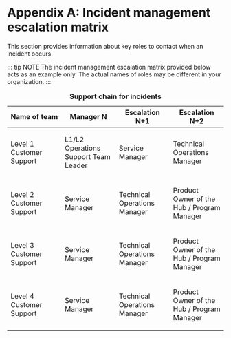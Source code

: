 # Appendix A: Incident management escalation matrix

This section provides information about key roles to contact when an incident occurs.

::: tip NOTE
The incident management escalation matrix provided below acts as an example only. The actual names of roles may be different in your organization.
:::

<table>
<caption><strong>Support chain for incidents</strong></caption>
<colgroup>
<col style="width: 25%" />
<col style="width: 25%" />
<col style="width: 25%" />
<col style="width: 25%" />
</colgroup>
<thead>
<tr class="header">
<th>Name of team</th>
<th>Manager N</th>
<th>Escalation N+1</th>
<th>Escalation N+2</th>
</tr>
</thead>
<tbody>
<tr class="odd">
<td><p>Level 1 Customer Support</p></td>
<td><p>L1/L2 Operations Support Team Leader</p></td>
<td><p>Service Manager</p></td>
<td><p>Technical Operations Manager</p></td>
</tr>
<tr class="even">
<td><p>Level 2 Customer Support</p></td>
<td><p>Service Manager</p></td>
<td><p>Technical Operations Manager</p></td>
<td><p>Product Owner of the Hub / Program Manager</p></td>
</tr>
<tr class="odd">
<td><p>Level 3 Customer Support</p></td>
<td><p>Service Manager</p></td>
<td><p>Technical Operations Manager</p></td>
<td><p>Product Owner of the Hub / Program Manager</p></td>
</tr>
<tr class="even">
<td><p>Level 4 Customer Support</p></td>
<td><p>Service Manager</p></td>
<td><p>Technical Operations Manager</p></td>
<td><p>Product Owner of the Hub / Program Manager</p></td>
</tr>
</tbody>
</table>